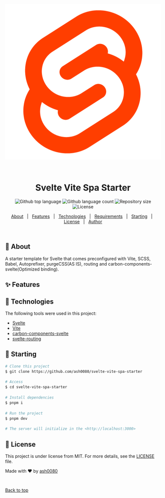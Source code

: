 <div align="center" id="top"> 
  <img src="./src/assets/svelte.png" alt="Svelte Vite SPA Starter" />

&#xa0;

  <!-- <a href="https://sveltevitespastarter.netlify.app">Demo</a> -->
</div>

<h1 align="center">Svelte Vite Spa Starter</h1>

<p align="center">
  <img alt="Github top language" src="https://img.shields.io/github/languages/top/ash0080/svelte-vite-spa-starter?color=56BEB8">

  <img alt="Github language count" src="https://img.shields.io/github/languages/count/ash0080/svelte-vite-spa-starter?color=56BEB8">

  <img alt="Repository size" src="https://img.shields.io/github/repo-size/ash0080/svelte-vite-spa-starter?color=56BEB8">

  <img alt="License" src="https://img.shields.io/github/license/ash0080/svelte-vite-spa-starter?color=56BEB8">
</p>

<!-- Status -->

<!-- <h4 align="center">
	🚧  Svelte Vite Spa Starter 🚀 Under construction...  🚧
</h4>

<hr> -->

<p align="center">
  <a href="#dart-about">About</a> &#xa0; | &#xa0; 
  <a href="#sparkles-features">Features</a> &#xa0; | &#xa0;
  <a href="#rocket-technologies">Technologies</a> &#xa0; | &#xa0;
  <a href="#white_check_mark-requirements">Requirements</a> &#xa0; | &#xa0;
  <a href="#checkered_flag-starting">Starting</a> &#xa0; | &#xa0;
  <a href="#memo-license">License</a> &#xa0; | &#xa0;
  <a href="https://github.com/ash0080" target="_blank">Author</a>
</p>

<br>

## :dart: About

A starter template for Svelte that comes preconfigured with Vite, SCSS, Babel, Autoprefixer, purgeCSS(AS IS), routing and carbon-components-svelte(Optimized binding).

## :sparkles: Features

## :rocket: Technologies

The following tools were used in this project:

- [Svelte](https://svelte.dev/)
- [Vite](https://vitejs.dev/)
- [carbon-components-svelte](https://carbon-svelte.vercel.app/)
- [svelte-routing](https://github.com/EmilTholin/svelte-routing)

## :checkered_flag: Starting

```bash
# Clone this project
$ git clone https://github.com/ash0080/svelte-vite-spa-starter

# Access
$ cd svelte-vite-spa-starter

# Install dependencies
$ pnpm i

# Run the project
$ pnpm dev

# The server will initialize in the <http://localhost:3000>
```

## :memo: License

This project is under license from MIT. For more details, see the [LICENSE](LICENSE.md) file.

Made with :heart: by <a href="https://github.com/ash0080" target="_blank">ash0080</a>

&#xa0;

<a href="#top">Back to top</a>
